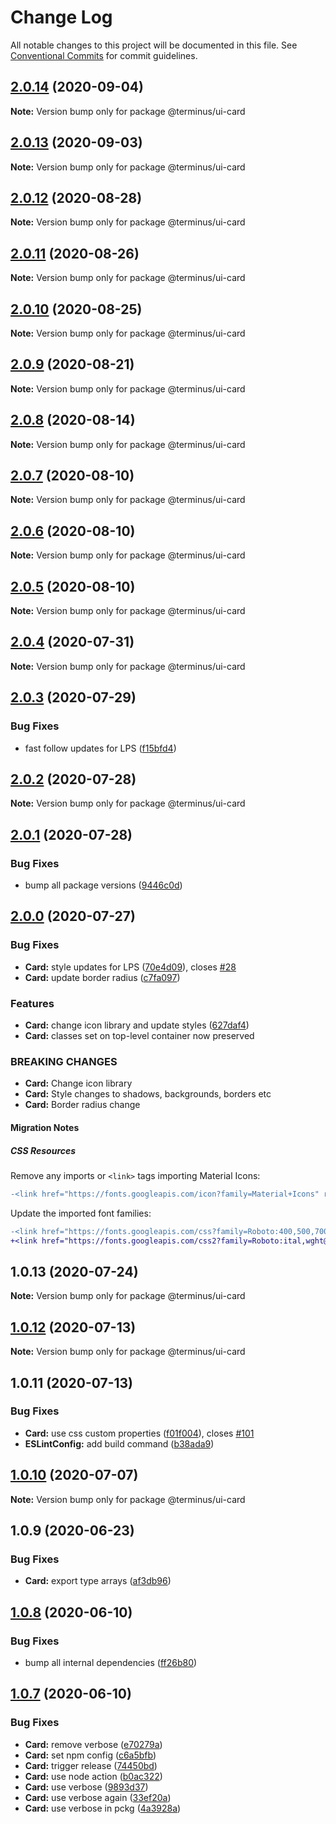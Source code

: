 # Change Log

All notable changes to this project will be documented in this file.
See [Conventional Commits](https://conventionalcommits.org) for commit guidelines.

## [2.0.14](https://github.com/GetTerminus/terminus-oss/compare/@terminus/ui-card@2.0.13...@terminus/ui-card@2.0.14) (2020-09-04)

**Note:** Version bump only for package @terminus/ui-card





## [2.0.13](https://github.com/GetTerminus/terminus-oss/compare/@terminus/ui-card@2.0.12...@terminus/ui-card@2.0.13) (2020-09-03)

**Note:** Version bump only for package @terminus/ui-card

## [2.0.12](https://github.com/GetTerminus/terminus-oss/compare/@terminus/ui-card@2.0.11...@terminus/ui-card@2.0.12) (2020-08-28)

**Note:** Version bump only for package @terminus/ui-card

## [2.0.11](https://github.com/GetTerminus/terminus-oss/compare/@terminus/ui-card@2.0.10...@terminus/ui-card@2.0.11) (2020-08-26)

**Note:** Version bump only for package @terminus/ui-card

## [2.0.10](https://github.com/GetTerminus/terminus-oss/compare/@terminus/ui-card@2.0.9...@terminus/ui-card@2.0.10) (2020-08-25)

**Note:** Version bump only for package @terminus/ui-card

## [2.0.9](https://github.com/GetTerminus/terminus-oss/compare/@terminus/ui-card@2.0.8...@terminus/ui-card@2.0.9) (2020-08-21)

**Note:** Version bump only for package @terminus/ui-card

## [2.0.8](https://github.com/GetTerminus/terminus-oss/compare/@terminus/ui-card@2.0.7...@terminus/ui-card@2.0.8) (2020-08-14)

**Note:** Version bump only for package @terminus/ui-card

## [2.0.7](https://github.com/GetTerminus/terminus-oss/compare/@terminus/ui-card@2.0.6...@terminus/ui-card@2.0.7) (2020-08-10)

**Note:** Version bump only for package @terminus/ui-card

## [2.0.6](https://github.com/GetTerminus/terminus-oss/compare/@terminus/ui-card@2.0.5...@terminus/ui-card@2.0.6) (2020-08-10)

**Note:** Version bump only for package @terminus/ui-card

## [2.0.5](https://github.com/GetTerminus/terminus-oss/compare/@terminus/ui-card@2.0.4...@terminus/ui-card@2.0.5) (2020-08-10)

**Note:** Version bump only for package @terminus/ui-card

## [2.0.4](https://github.com/GetTerminus/terminus-oss/compare/@terminus/ui-card@2.0.3...@terminus/ui-card@2.0.4) (2020-07-31)

**Note:** Version bump only for package @terminus/ui-card

## [2.0.3](https://github.com/GetTerminus/terminus-oss/compare/@terminus/ui-card@2.0.2...@terminus/ui-card@2.0.3) (2020-07-29)

### Bug Fixes

* fast follow updates for LPS ([f15bfd4](https://github.com/GetTerminus/terminus-oss/commit/f15bfd4fa088da2fea76e9964c664bad8844e740))

## [2.0.2](https://github.com/GetTerminus/terminus-oss/compare/@terminus/ui-card@2.0.1...@terminus/ui-card@2.0.2) (2020-07-28)

**Note:** Version bump only for package @terminus/ui-card

## [2.0.1](https://github.com/GetTerminus/terminus-oss/compare/@terminus/ui-card@2.0.0...@terminus/ui-card@2.0.1) (2020-07-28)

### Bug Fixes

* bump all package versions ([9446c0d](https://github.com/GetTerminus/terminus-oss/commit/9446c0d5cde3bd693cfba7cabbfd2db443a47b00))

## [2.0.0](https://github.com/GetTerminus/terminus-oss/compare/@terminus/ui-card@1.0.13...@terminus/ui-card@2.0.0) (2020-07-27)

### Bug Fixes

* **Card:** style updates for LPS ([70e4d09](https://github.com/GetTerminus/terminus-oss/commit/70e4d0965e6e67391fa16e0d6005ff0208ccd387)), closes [#28](https://github.com/GetTerminus/terminus-oss/issues/28)
* **Card:** update border radius ([c7fa097](https://github.com/GetTerminus/terminus-oss/commit/c7fa097830861a53f534587b78a076d34db1a2fc))

### Features

* **Card:** change icon library and update styles ([627daf4](https://github.com/GetTerminus/terminus-oss/commit/627daf418c94f04605398981b42c0b945f5a5bdc))
* **Card:** classes set on top-level container now preserved

### BREAKING CHANGES

* **Card:** Change icon library
* **Card:** Style changes to shadows, backgrounds, borders etc
* **Card:** Border radius change

#### Migration Notes

##### CSS Resources

Remove any imports or `<link>` tags importing Material Icons:

```diff
-<link href="https://fonts.googleapis.com/icon?family=Material+Icons" rel="stylesheet">
```

Update the imported font families:

```diff
-<link href="https://fonts.googleapis.com/css?family=Roboto:400,500,700" rel="stylesheet">
+<link href="https://fonts.googleapis.com/css2?family=Roboto:ital,wght@0,400;0,500;0,700;1,400&display=swap" rel="stylesheet">
```

## 1.0.13 (2020-07-24)

**Note:** Version bump only for package @terminus/ui-card

## [1.0.12](https://github.com/GetTerminus/terminus-oss/compare/@terminus/ui-card@1.0.11...@terminus/ui-card@1.0.12) (2020-07-13)

**Note:** Version bump only for package @terminus/ui-card

## 1.0.11 (2020-07-13)

### Bug Fixes

* **Card:** use css custom properties ([f01f004](https://github.com/GetTerminus/terminus-oss/commit/f01f004fe7887f7b1859b79b3a39d736c9196e0c)), closes [#101](https://github.com/GetTerminus/terminus-oss/issues/101)
* **ESLintConfig:** add build command ([b38ada9](https://github.com/GetTerminus/terminus-oss/commit/b38ada91d034ebe18b96f46b603b13b0ccbca5c0))

## [1.0.10](https://github.com/GetTerminus/terminus-oss/compare/@terminus/ui-card@1.0.9...@terminus/ui-card@1.0.10) (2020-07-07)

**Note:** Version bump only for package @terminus/ui-card

## 1.0.9 (2020-06-23)

### Bug Fixes

* **Card:** export type arrays ([af3db96](https://github.com/GetTerminus/terminus-oss/commit/af3db96e08182f7d1044e220e80c26cc41f249cf))

## [1.0.8](https://github.com/GetTerminus/terminus-oss/compare/@terminus/ui-card@1.0.7...@terminus/ui-card@1.0.8) (2020-06-10)

### Bug Fixes

* bump all internal dependencies ([ff26b80](https://github.com/GetTerminus/terminus-oss/commit/ff26b806bb599401f006996be5b567a378e68ef3))

## [1.0.7](https://github.com/GetTerminus/terminus-oss/compare/@terminus/ui-card@1.0.2...@terminus/ui-card@1.0.7) (2020-06-10)

### Bug Fixes

* **Card:** remove verbose ([e70279a](https://github.com/GetTerminus/terminus-oss/commit/e70279a4c8d7ed4766dfb61b2c22912d8645129d))
* **Card:** set npm config ([c6a5bfb](https://github.com/GetTerminus/terminus-oss/commit/c6a5bfbba0dabcd6da54c87d8f628568e8067af0))
* **Card:** trigger release ([74450bd](https://github.com/GetTerminus/terminus-oss/commit/74450bdeb656ef0f2937437f17d69cc9e77d3426))
* **Card:** use node action ([b0ac322](https://github.com/GetTerminus/terminus-oss/commit/b0ac3225df8ac33b9f64437f6688d1f5c5c6ef4e))
* **Card:** use verbose ([9893d37](https://github.com/GetTerminus/terminus-oss/commit/9893d3740598a043038bc396c83a5729b5170988))
* **Card:** use verbose again ([33ef20a](https://github.com/GetTerminus/terminus-oss/commit/33ef20a6e74b3bdbb74f61d0122930dfa35e7953))
* **Card:** use verbose in pckg ([4a3928a](https://github.com/GetTerminus/terminus-oss/commit/4a3928a3a62057559e6a317ee8601b295922c4e2))
